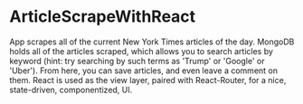 # ArticleScrapeWithReact

App scrapes all of the current New York Times articles of the day. MongoDB holds all of the articles scraped, which allows you to search articles by keyword (hint: try searching by such terms as 'Trump' or 'Google' or 'Uber'). From here, you can save articles, and even leave a comment on them. React is used as the view layer, paired with React-Router, for a nice, state-driven, componentized, UI.
